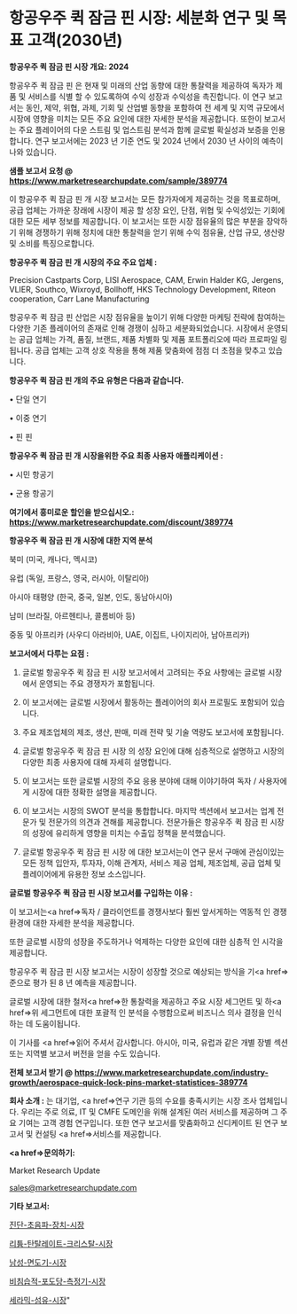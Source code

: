 # 항공우주 퀵 잠금 핀 시장: 세분화 연구 및 목표 고객(2030년)

<strong>항공우주 퀵 잠금 핀 시장 개요: 2024</strong>

항공우주 퀵 잠금 핀 은 현재 및 미래의 산업 동향에 대한 통찰력을 제공하여 독자가 제품 및 서비스를 식별 할 수 있도록하여 수익 성장과 수익성을 촉진합니다. 이 연구 보고서는 동인, 제약, 위협, 과제, 기회 및 산업별 동향을 포함하여 전 세계 및 지역 규모에서 시장에 영향을 미치는 모든 주요 요인에 대한 자세한 분석을 제공합니다. 또한이 보고서는 주요 플레이어의 다운 스트림 및 업스트림 분석과 함께 글로벌 확실성과 보증을 인용합니다. 연구 보고서에는 2023 년 기준 연도 및 2024 년에서 2030 년 사이의 예측이 나와 있습니다.



<strong>샘플 보고서 요청 @ <a href=https://www.marketresearchupdate.com/sample/389774>https://www.marketresearchupdate.com/sample/389774</a></strong>

이 항공우주 퀵 잠금 핀 개 시장 보고서는 모든 참가자에게 제공하는 것을 목표로하며, 공급 업체는 가까운 장래에 시장이 제공 할 성장 요인, 단점, 위협 및 수익성있는 기회에 대한 모든 세부 정보를 제공합니다. 이 보고서는 또한 시장 점유율의 많은 부분을 장악하기 위해 경쟁하기 위해 정치에 대한 통찰력을 얻기 위해 수익 점유율, 산업 규모, 생산량 및 소비를 특징으로합니다.



<strong>항공우주 퀵 잠금 핀 개 시장의 주요 주요 업체 :</strong>

Precision Castparts Corp, LISI Aerospace, CAM, Erwin Halder KG, Jergens, VLIER, Southco, Wixroyd, Bollhoff, HKS Technology Development, Riteon cooperation, Carr Lane Manufacturing

항공우주 퀵 잠금 핀 산업은 시장 점유율을 높이기 위해 다양한 마케팅 전략에 참여하는 다양한 기존 플레이어의 존재로 인해 경쟁이 심하고 세분화되었습니다. 시장에서 운영되는 공급 업체는 가격, 품질, 브랜드, 제품 차별화 및 제품 포트폴리오에 따라 프로파일 링됩니다. 공급 업체는 고객 상호 작용을 통해 제품 맞춤화에 점점 더 초점을 맞추고 있습니다.



<strong>항공우주 퀵 잠금 핀 개의 주요 유형은 다음과 같습니다.</strong>

• 단일 연기

• 이중 연기

• 핀 핀



<strong>항공우주 퀵 잠금 핀 개 시장을위한 주요 최종 사용자 애플리케이션 :</strong>

• 시민 항공기

• 군용 항공기



<strong>여기에서 흥미로운 할인을 받으십시오.: <a href=https://www.marketresearchupdate.com/discount/389774>https://www.marketresearchupdate.com/discount/389774</a></strong>



<strong>항공우주 퀵 잠금 핀 개 시장에 대한 지역 분석</strong>

북미 (미국, 캐나다, 멕시코)

유럽 (독일, 프랑스, 영국, 러시아, 이탈리아)

아시아 태평양 (한국, 중국, 일본, 인도, 동남아시아)

남미 (브라질, 아르헨티나, 콜롬비아 등)

중동 및 아프리카 (사우디 아라비아, UAE, 이집트, 나이지리아, 남아프리카)



<strong>보고서에서 다루는 요점 :</strong>

1. 글로벌 항공우주 퀵 잠금 핀 시장 보고서에서 고려되는 주요 사항에는 글로벌 시장에서 운영되는 주요 경쟁자가 포함됩니다.

2. 이 보고서에는 글로벌 시장에서 활동하는 플레이어의 회사 프로필도 포함되어 있습니다.

3. 주요 제조업체의 제조, 생산, 판매, 미래 전략 및 기술 역량도 보고서에 포함됩니다.

4. 글로벌 항공우주 퀵 잠금 핀 시장 의 성장 요인에 대해 심층적으로 설명하고 시장의 다양한 최종 사용자에 대해 자세히 설명합니다.

5. 이 보고서는 또한 글로벌 시장의 주요 응용 분야에 대해 이야기하여 독자 / 사용자에게 시장에 대한 정확한 설명을 제공합니다.

6. 이 보고서는 시장의 SWOT 분석을 통합합니다. 마지막 섹션에서 보고서는 업계 전문가 및 전문가의 의견과 견해를 제공합니다. 전문가들은 항공우주 퀵 잠금 핀 시장의 성장에 유리하게 영향을 미치는 수출입 정책을 분석했습니다.

7. 글로벌 항공우주 퀵 잠금 핀 시장 에 대한 보고서는이 연구 문서 구매에 관심이있는 모든 정책 입안자, 투자자, 이해 관계자, 서비스 제공 업체, 제조업체, 공급 업체 및 플레이어에게 유용한 정보 소스입니다.



<strong>글로벌 항공우주 퀵 잠금 핀 시장 보고서를 구입하는 이유 :</strong>

이 보고서는<a href=>독자 / 클</a>라이언트를 경쟁사보다 훨씬 앞서게하는 역동적 인 경쟁 환경에 대한 자세한 분석을 제공합니다.

또한 글로벌 시장의 성장을 주도하거나 억제하는 다양한 요인에 대한 심층적 인 시각을 제공합니다.

항공우주 퀵 잠금 핀 시장 보고서는 시장이 성장할 것으로 예상되는 방식을 기<a href=>준으로</a> 평가 된 8 년 예측을 제공합니다.

글로벌 시장에 대한 철저<a href=>한 통찰력</a>을 제공하고 주요 시장 세그먼트 및 하<a href=>위 세그</a>먼트에 대한 포괄적 인 분석을 수행함으로써 비즈니스 의사 결정을 인식하는 데 도움이됩니다.

이 기사를 <a href=>읽어 주</a>셔서 감사합니다. 아시아, 미국, 유럽과 같은 개별 장별 섹션 또는 지역별 보고서 버전을 얻을 수도 있습니다.



<strong>전체 보고서 받기 @ <a href=https://www.marketresearchupdate.com/industry-growth/aerospace-quick-lock-pins-market-statistices-389774>https://www.marketresearchupdate.com/industry-growth/aerospace-quick-lock-pins-market-statistices-389774</a></strong>



<strong>회사 소개 :</strong>
는 대기업, <a href=>연구 기</a>관 등의 수요를 충족시키는 시장 조사 업체입니다. 우리는 주로 의료, IT 및 CMFE 도메인을 위해 설계된 여러 서비스를 제공하며 그 주요 기여는 고객 경험 연구입니다. 또한 연구 보고서를 맞춤화하고 신디케이트 된 연구 보고서 및 컨설팅 <a href=>서비</a>스를 제공합니다.



<strong><a href=>문의하기:</a></strong>

Market Research Update

sales@marketresearchupdate.com



<strong>기타 보고서:</strong>

<a href=https://www.linkedin.com/pulse/진단-초음파-장치-시장-규모-및-성장-2023-consumer-connection-chronicles-24-/>진단-초음파-장치-시장</a>

<a href=https://www.linkedin.com/pulse/리튬-탄탈레이트-크리스탈-시장-진입-전략-및-위험-평가2029년-data-dive-diaries-24-analysis-dd6gf/>리튬-탄탈레이트-크리스탈-시장</a>

<a href=https://www.linkedin.com/pulse/남성-면도기-시장-규모-및-성장-2023-market-matrix-musings-analysis-hx18f/>남성-면도기-시장</a>

<a href=https://www.linkedin.com/pulse/비침습적-포도당-측정기-시장-동향-및-성장-전망-survey-spotlight-pro-24-analysis-czvof/>비침습적-포도당-측정기-시장</a>

<a href=https://www.linkedin.com/pulse/세라믹-섬유-시장-세분화-연구-및-목표-고객2030년-trend-tracking-tips-360-analysis-m6b6f/>세라믹-섬유-시장</a>"
